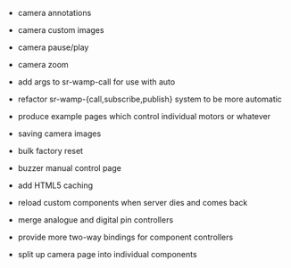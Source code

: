 - camera annotations
- camera custom images
- camera pause/play
- camera zoom

- add args to sr-wamp-call for use with auto
- refactor sr-wamp-{call,subscribe,publish} system to be more automatic

- produce example pages which control individual motors or whatever

- saving camera images
- bulk factory reset
- buzzer manual control page
- add HTML5 caching
- reload custom components when server dies and comes back
- merge analogue and digital pin controllers
- provide more two-way bindings for component controllers
- split up camera page into individual components
